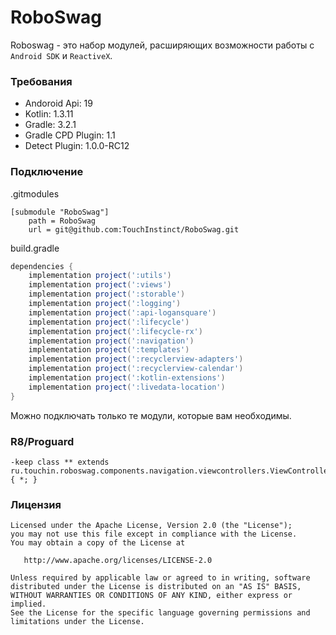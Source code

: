 # RoboSwag

Roboswag - это набор модулей, расширяющих возможности работы с `Android SDK` и `ReactiveX`.


### Требования

* Andoroid Api: 19
* Kotlin: 1.3.11
* Gradle: 3.2.1
* Gradle CPD Plugin: 1.1
* Detect Plugin: 1.0.0-RC12

### Подключение

.gitmodules

```
[submodule "RoboSwag"]
	path = RoboSwag
	url = git@github.com:TouchInstinct/RoboSwag.git
```

build.gradle

```gradle
dependencies {
    implementation project(':utils')
    implementation project(':views')
    implementation project(':storable')
    implementation project(':logging')
    implementation project(':api-logansquare')
    implementation project(':lifecycle')
    implementation project(':lifecycle-rx')
    implementation project(':navigation')
    implementation project(':templates')
    implementation project(':recyclerview-adapters')
    implementation project(':recyclerview-calendar')
    implementation project(':kotlin-extensions')
    implementation project(':livedata-location')
}
```
Можно подключать только те модули, которые вам необходимы.

### R8/Proguard

```
-keep class ** extends ru.touchin.roboswag.components.navigation.viewcontrollers.ViewController { *; }
```

### Лицензия

```
Licensed under the Apache License, Version 2.0 (the "License");
you may not use this file except in compliance with the License.
You may obtain a copy of the License at

   http://www.apache.org/licenses/LICENSE-2.0

Unless required by applicable law or agreed to in writing, software
distributed under the License is distributed on an "AS IS" BASIS,
WITHOUT WARRANTIES OR CONDITIONS OF ANY KIND, either express or implied.
See the License for the specific language governing permissions and
limitations under the License.
```
